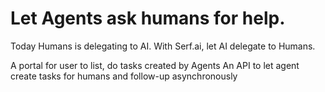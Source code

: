 # Let Agents ask humans for help.

Today Humans is delegating to AI. With Serf.ai, let AI delegate to Humans.

A portal for user to list, do tasks created by Agents 
An API to let agent create tasks for humans and follow-up asynchronously
